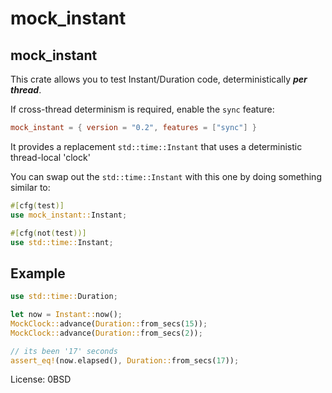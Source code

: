 # mock_instant

## mock_instant

This crate allows you to test Instant/Duration code, deterministically **_per thread_**.

If cross-thread determinism is required, enable the `sync` feature:

```toml
mock_instant = { version = "0.2", features = ["sync"] }
```

It provides a replacement `std::time::Instant` that uses a deterministic thread-local 'clock'

You can swap out the `std::time::Instant` with this one by doing something similar to:

```rust
#[cfg(test)]
use mock_instant::Instant;

#[cfg(not(test))]
use std::time::Instant;
```

## Example

```rust
use std::time::Duration;

let now = Instant::now();
MockClock::advance(Duration::from_secs(15));
MockClock::advance(Duration::from_secs(2));

// its been '17' seconds
assert_eq!(now.elapsed(), Duration::from_secs(17));
```

License: 0BSD
